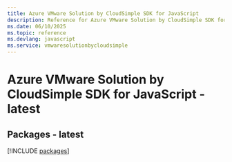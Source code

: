 ```yaml
---
title: Azure VMware Solution by CloudSimple SDK for JavaScript
description: Reference for Azure VMware Solution by CloudSimple SDK for JavaScript
ms.date: 06/10/2025
ms.topic: reference
ms.devlang: javascript
ms.service: vmwaresolutionbycloudsimple
---
```

# Azure VMware Solution by CloudSimple SDK for JavaScript - latest
## Packages - latest
[!INCLUDE [packages](vmware-solution-by-cloudsimple-index.md)]